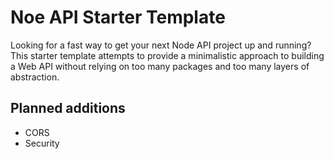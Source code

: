 # Noe API Starter Template
Looking for a fast way to get your next Node API project up and running? This starter template attempts to provide a minimalistic approach to building a Web API without relying on too many packages and too many layers of abstraction.

## Planned additions
* CORS
* Security
